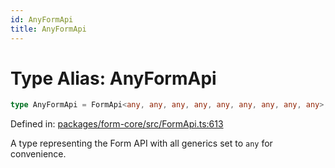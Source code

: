 ```yaml
---
id: AnyFormApi
title: AnyFormApi
---
```


<!-- DO NOT EDIT: this page is autogenerated from the type comments -->

# Type Alias: AnyFormApi

```ts
type AnyFormApi = FormApi<any, any, any, any, any, any, any, any, any>;
```

Defined in: [packages/form-core/src/FormApi.ts:613](https://github.com/TanStack/form/blob/main/packages/form-core/src/FormApi.ts#L613)

A type representing the Form API with all generics set to `any` for convenience.
